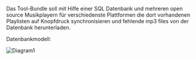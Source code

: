 Das Tool-Bundle soll mit Hilfe einer SQL Datenbank und mehreren open source Musikplayern
für verschiedenste Plattformen die dort vorhandenen Playlisten auf Knopfdruck
synchronisieren und fehlende mp3 files von der Datenbank herunterladen.

Datenbankmodell:

![Diagram1](https://user-images.githubusercontent.com/28261677/78033275-7a10c800-7366-11ea-82a4-b38a9ae1a168.png)
